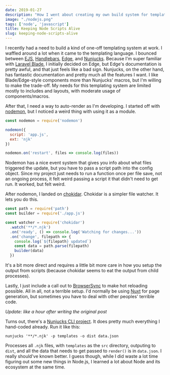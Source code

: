 ```yaml
---
date: 2019-01-27
description: "How I went about creating my own build system for templates needed for a project at work."
image: "./nodejs.png"
tags: ['node', 'javascript']
title: Keeping Node Scripts Alive
slug: keeping-node-scripts-alive
---
```


I recently had a need to build a kind of one-off templating system at work. I
waffled around a lot when it came to the templating language. I bounced between
[EJS][], [Handlebars][], [Edge][], and [Nunjucks][]. Because I'm super familiar
with [Laravel Blade](https://laravel.com/docs/5.7/blade), I initially decided
on Edge, but Edge's documentation is pretty awful, and that just feels like a
bad sign. Nunjucks, on the other hand, has fantastic documentation and pretty
much all the features I want. I like Blade/Edge-style components more than
Nunjucks' macros, but I'm willing to make the trade-off. My needs for this
templating system are limited mostly to includes and layouts, with moderate
usage of components/macros.

After that, I need a way to auto-render as I'm developing. I started off with
[nodemon][], but I noticed a weird thing with using it as a module.

```javascript
const nodemon = require('nodemon')

nodemon({
  script: 'app.js',
  ext: 'njk'
})

nodemon.on('restart', files => console.log(files))
```

Nodemon has a nice event system that gives you info about what files triggered
the update, but you have to pass a script path into the config object. Since my
project just needs to run a function once per file save, not an ongoing
process, it felt weird passing a script it that didn't need to get run. It
worked, but felt weird.

After nodemon, I landed on [chokidar][]. Chokidar is a simpler file watcher. It
lets you do this.

```javascript
const path = require('path')
const builder = require('./app.js')

const watcher = require('chokidar')
  .watch('**/*.njk')
  .on('ready', () => console.log('Watching for changes...'))
  .on('change', filepath => {
    console.log(`${filepath} updated`)
    const data = path.parse(filepath)
    builder(data)
  })
```

It's a bit more direct and requires a little bit more care in how you setup the
output from scripts (because chokidar seems to eat the output from child
processes).

Lastly, I just include a call out to [BrowserSync][] to make hot reloading
possible. All in all, not a terrible setup. I'd normally be using [Nuxt][] for page
generation, but sometimes you have to deal with other peoples' terrible code.

*Update: like a hour after writing the original post*

Turns out, there's a [Nunjucks CLI project][nunjucks-cli]. It does pretty much
everything I hand-coded already. Run it like this:

`nunjucks '**/*.njk' -p templates -o dist data.json`

Processes all `.njk` files, with `templates` as the `src` directory, outputing to
`dist`, and all the data that needs to get passed to `render()` is in
`data.json`. I really should've known better. I guess though, while I did waste
a lot time figuring out some new things in Node.js, I learned a lot about Node
and its ecosystem at the same time.

[EJS]: http://www.ejs.co
[Handlebars]: http://handlebarsjs.com/
[Edge]: https://edge.adonisjs.com/
[Nunjucks]: https://mozilla.github.io/nunjucks/
[Nodemon]: https://nodemon.io/
[chokidar]: https://github.com/paulmillr/chokidar
[Nuxt]: http://nuxtjs.org/
[BrowserSync]: https://www.browsersync.io/
[nunjucks-cli]: https://github.com/jeremyben/nunjucks-cli
